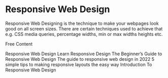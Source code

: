 # Responsive Web Design

Responsive Web Designing is the technique to make your webpages look good on all screen sizes. There are certain techniques used to achieve that e.g. CSS media queries, percentage widths, min or max widths heights etc.

<ResourceGroupTitle>Free Content</ResourceGroupTitle>

<BadgeLink colorScheme='yellow' badgeText='Read' href='https://www.w3schools.com/css/css_rwd_intro.asp'>Responsive Web Design</BadgeLink>
<BadgeLink colorScheme='yellow' badgeText='Read' href='https://web.dev/learn/design/'>Learn Responsive Design</BadgeLink>
<BadgeLink colorScheme='yellow' badgeText='Read' href='https://kinsta.com/blog/responsive-web-design/'>The Beginner’s Guide to Responsive Web Design</BadgeLink>
<BadgeLink colorScheme='yellow' badgeText='Read' href='https://webflow.com/blog/responsive-web-design'>The guide to responsive web design in 2022</BadgeLink>
<BadgeLink badgeText='Watch' href='https://www.youtube.com/watch?v=VQraviuwbzU'>5 simple tips to making responsive layouts the easy way</BadgeLink>
<BadgeLink badgeText='Watch' href='https://www.youtube.com/watch?v=srvUrASNj0s'>Introduction To Responsive Web Design</BadgeLink>
